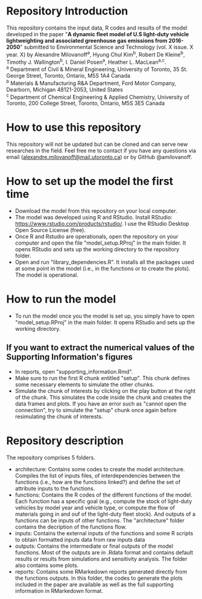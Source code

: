 # Repository Introduction
This repository contains the input data, R codes and results of the model developed in the paper "**A dynamic fleet model of U.S light-duty vehicle lightweighting and associated greenhouse gas emissions from 2016-2050**" submitted to Environmental Science and Technology (vol. X issue. X year. X) by Alexandre Milovanoff<sup>a</sup>, Hyung Chul Kim<sup>b</sup>, Robert De Kleine<sup>b</sup>, Timothy J. Wallington<sup>b</sup>, I. Daniel Posen<sup>a</sup>, Heather L. MacLean<sup>a,c</sup>.  
<sup>a</sup> Department of Civil & Mineral Engineering, University of Toronto, 35 St. George Street, Toronto, Ontario, M5S 1A4 Canada  
<sup>b</sup> Materials & Manufacturing R&A Department, Ford Motor Company, Dearborn, Michigan 48121-2053, United States  
<sup>c</sup> Department of Chemical Engineering & Applied Chemistry, University of Toronto, 200 College Street, Toronto, Ontario, M5S 3E5 Canada  

# How to use this repository
This repository will not be updated but can be cloned and can serve new researches in the field. Feel free me to contact if you have any questions via email (alexandre.milovanoff@mail.utoronto.ca) or by GitHub @amilovanoff.

# How to set up the model the first time
* Download the model from this repository on your local computer.
* The model was developed using R and RStudio. Install RStudio: https://www.rstudio.com/products/rstudio/. I use the RStudio Desktop Open Source License (free).
* Once R and Rstudio are operationals, open the repository on your computer and open the file "model_setup.RProj" in the main folder. It opens RStudio and sets up the working directory to the repository folder.
* Open and run "library_dependencies.R". It installs all the packages used at some point in the model (i.e., in the functions or to create the plots). The model is operational.

# How to run the model
* To run the model once you the model is set up, you simply have to open "model_setup.RProj" in the main folder. It opens RStudio and sets up the working directory.

## If you want to extract the numerical values of the Supporting Information's figures
* In reports, open "supporting_information.Rmd". 
* Make sure to run the first R chunk entitled "setup". This chunk defines some necessary elements to simulate the other chunks.
* Simulate the chunk of interests by clicking on the play button at the right of the chunk. This simulates the code inside the chunk and creates the data frames and plots. If you have an error such as "cannot open the connection", try to simulate the "setup" chunk once again before resimulating the chunk of interests.

# Repository description
The repository comprises 5 folders.
* architecture: Contains some codes to create the model architecture. Compiles the list of inputs files, of interdependencies between the functions (i.e., how are the functions linked?) and define the set of attribute inputs to the functions.
* functions: Contains the R codes of the different functions of the model. Each function has a specific goal (e.g., compute the stock of light-duty vehicles by model year and vehicle type, or compute the flow of materials going in and ouf of the light-duty fleet stock). And outputs of a functions can be inputs of other functions. The "architecture" folder contains the decription of the functions flow.
* inputs: Contains the external inputs of the functions and some R scripts to obtain formatted inputs data from raw inputs data
* outputs: Contains the intermediate or final outputs of the model functions. Most of the outputs are in .Rdata format and contains default results or results from simulations and sensitivity analysis. The folder also contains some plots.
* reports: Contains some RMarkedown reports generated directly from the functions outputs. In this folder, the codes to generate the plots included in the paper are available as well as the full supporting information in RMarkedown format.


